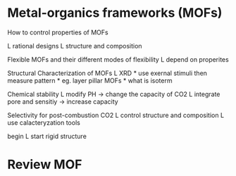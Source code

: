 # Metal-organics frameworks (MOFs)

How to control properties of MOFs
  
  L rational designs 
      L structure and composition 


Flexible MOFs and their different modes of flexibility
  L depend on properites


Structural Characterization of MOFs
  L XRD
     * use exernal stimuli then measure pattern
     * eg. layer pillar MOFs
     * what is isoterm 

Chemical stability
  L modify PH -> change the capacity of CO2
  L integrate pore and sensitiy -> increase capacity 
  

Selectivity for post-combustion CO2
   L control structure and composition
   L use calacteryzation tools 

begin
  L start rigid structure

# Review MOF

